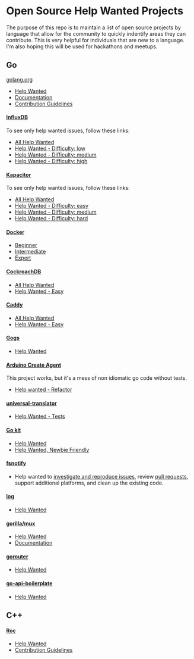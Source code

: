 # Open Source Help Wanted Projects

The purpose of this repo is to maintain a list of open source projects by language that allow for the community to quickly indentify areas they can contribute.  This is very helpful for individuals that are new to a language.  I'm also hoping this will be used for hackathons and meetups.

## Go
[golang.org](http://golang.org)

- [Help Wanted](https://github.com/golang/go/labels/help%20wanted)
- [Documentation](https://github.com/golang/go/issues?q=is%3Aopen+is%3Aissue+label%3ADocumentation)
- [Contribution Guidelines](https://golang.org/doc/contribute.html)

#### [InfluxDB](http://github.com/influxdata/influxdb)
To see only help wanted issues, follow these links:

- [All Help Wanted](https://github.com/influxdata/influxdb/issues?q=is%3Aopen+is%3Aissue+label%3Astatus%2Fhelp-wanted)
- [Help Wanted - Difficulty: low](https://github.com/influxdata/influxdb/issues?q=is%3Aopen+is%3Aissue+label%3Astatus%2Fhelp-wanted+label%3Adifficulty%2Flow)
- [Help Wanted - Difficulty: medium](https://github.com/influxdata/influxdb/issues?q=is%3Aopen+is%3Aissue+label%3Astatus%2Fhelp-wanted+label%3Adifficulty%2Fmedium)
- [Help Wanted - Difficulty: high](https://github.com/influxdata/influxdb/issues?q=is%3Aopen+is%3Aissue+label%3Astatus%2Fhelp-wanted+label%3Adifficulty%2Fhigh)

#### [Kapacitor](http://github.com/influxdata/kapacitor)
To see only help wanted issues, follow these links:

- [All Help Wanted](https://github.com/influxdata/kapacitor/labels/help%20wanted)
- [Help Wanted - Difficulty: easy](https://github.com/influxdata/kapacitor/labels/difficulty-easy)
- [Help Wanted - Difficulty: medium](https://github.com/influxdata/kapacitor/labels/difficulty-medium)
- [Help Wanted - Difficulty: hard](https://github.com/influxdata/kapacitor/labels/difficulty-hard)

#### [Docker](https://github.com/docker/docker)
- [Beginner](https://github.com/docker/docker/issues?q=is%3Aopen+is%3Aissue+label%3Aexp%2Fbeginner)
- [Intermediate](https://github.com/docker/docker/issues?q=is%3Aopen+is%3Aissue+label%3Aexp%2Fintermediate)
- [Expert](https://github.com/docker/docker/issues?q=is%3Aopen+is%3Aissue+label%3Aexp%2Fexpert)

#### [CockroachDB](https://github.com/cockroachdb/cockroach)
- [All Help Wanted](https://github.com/cockroachdb/cockroach/labels/helpwanted)
- [Help Wanted - Easy](https://github.com/cockroachdb/cockroach/issues?q=is%3Aopen+label%3Ahelpwanted+label%3Aeasy)

#### [Caddy](https://github.com/mholt/caddy)
- [All Help Wanted](https://github.com/mholt/caddy/labels/help%20wanted)
- [Help Wanted - Easy](https://github.com/mholt/caddy/labels/easy)

#### [Gogs](https://github.com/gogits/gogs)
- [Help Wanted](https://github.com/gogits/gogs/issues?q=is%3Aopen+is%3Aissue+label%3A%22help+wanted%22)

#### [Arduino Create Agent](https://github.com/arduino/arduino-create-agent)
This project works, but it's a mess of non idiomatic go code without tests.
- [Help wanted - Refactor](https://github.com/arduino/arduino-create-agent/issues/3)

#### [universal-translator](https://github.com/go-playground/universal-translator)
- [Help Wanted - Tests](https://github.com/go-playground/universal-translator/issues/1)

#### [Go kit](https://github.com/go-kit/kit)
- [Help Wanted](https://github.com/go-kit/kit/issues?q=is%3Aissue+is%3Aopen+label%3A%22help+wanted%22)
- [Help Wanted, Newbie Friendly](https://github.com/go-kit/kit/issues?utf8=✓&q=is%3Aissue+is%3Aopen+label%3A"help+wanted"+label%3A"newbie+friendly")

#### [fsnotify](https://github.com/fsnotify/fsnotify)

- Help wanted to [investigate and reproduce issues](https://github.com/fsnotify/fsnotify/issues?q=is%3Aissue+is%3Aopen+label%3Ainvestigate), review [pull requests](https://github.com/fsnotify/fsnotify/pulls), support additional platforms, and clean up the existing code.

#### [log](https://github.com/go-playground/log)
- [Help Wanted](https://github.com/go-playground/log/issues/1)

#### [gorilla/mux](https://github.com/gorilla/mux)
- [Help Wanted](https://github.com/gorilla/mux/labels/helpwanted)
- [Documentation](https://github.com/gorilla/mux/labels/documentation)

#### [gorouter](https://github.com/vardius/gorouter)
- [Help Wanted](https://github.com/vardius/gorouter/labels/help%20wanted)

#### [go-api-boilerplate](https://github.com/vardius/go-api-boilerplate)
- [Help Wanted](https://github.com/vardius/go-api-boilerplate/labels/help%20wanted)

## C++

#### [Roc](https://roc-project.github.io/)
- [Help Wanted](https://github.com/roc-project/roc/labels/help%20wanted)
- [Contribution Guidelines](https://roc-project.github.io/roc/docs/development/contribution_guidelines.html)
